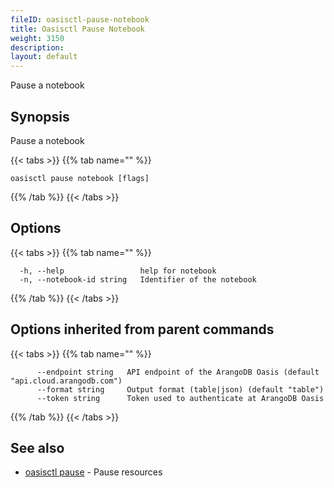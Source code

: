 ```yaml
---
fileID: oasisctl-pause-notebook
title: Oasisctl Pause Notebook
weight: 3150
description: 
layout: default
---
```

Pause a notebook

## Synopsis

Pause a notebook

{{< tabs >}}
{{% tab name="" %}}
```
oasisctl pause notebook [flags]
```
{{% /tab %}}
{{< /tabs >}}

## Options

{{< tabs >}}
{{% tab name="" %}}
```
  -h, --help                 help for notebook
  -n, --notebook-id string   Identifier of the notebook
```
{{% /tab %}}
{{< /tabs >}}

## Options inherited from parent commands

{{< tabs >}}
{{% tab name="" %}}
```
      --endpoint string   API endpoint of the ArangoDB Oasis (default "api.cloud.arangodb.com")
      --format string     Output format (table|json) (default "table")
      --token string      Token used to authenticate at ArangoDB Oasis
```
{{% /tab %}}
{{< /tabs >}}

## See also

* [oasisctl pause]()	 - Pause resources

